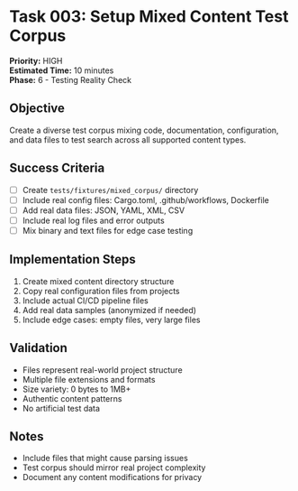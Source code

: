 # Task 003: Setup Mixed Content Test Corpus
**Priority:** HIGH  
**Estimated Time:** 10 minutes  
**Phase:** 6 - Testing Reality Check  

## Objective
Create a diverse test corpus mixing code, documentation, configuration, and data files to test search across all supported content types.

## Success Criteria
- [ ] Create `tests/fixtures/mixed_corpus/` directory
- [ ] Include real config files: Cargo.toml, .github/workflows, Dockerfile
- [ ] Add real data files: JSON, YAML, XML, CSV
- [ ] Include real log files and error outputs
- [ ] Mix binary and text files for edge case testing

## Implementation Steps
1. Create mixed content directory structure
2. Copy real configuration files from projects
3. Include actual CI/CD pipeline files
4. Add real data samples (anonymized if needed)
5. Include edge cases: empty files, very large files

## Validation
- Files represent real-world project structure
- Multiple file extensions and formats
- Size variety: 0 bytes to 1MB+
- Authentic content patterns
- No artificial test data

## Notes
- Include files that might cause parsing issues
- Test corpus should mirror real project complexity
- Document any content modifications for privacy